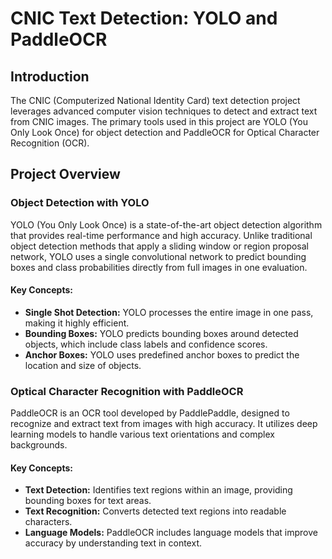 # CNIC Text Detection: YOLO and PaddleOCR

## Introduction

The CNIC (Computerized National Identity Card) text detection project leverages advanced computer vision techniques to detect and extract text from CNIC images. The primary tools used in this project are YOLO (You Only Look Once) for object detection and PaddleOCR for Optical Character Recognition (OCR). 

## Project Overview

### Object Detection with YOLO

YOLO (You Only Look Once) is a state-of-the-art object detection algorithm that provides real-time performance and high accuracy. Unlike traditional object detection methods that apply a sliding window or region proposal network, YOLO uses a single convolutional network to predict bounding boxes and class probabilities directly from full images in one evaluation.

#### Key Concepts:
- **Single Shot Detection:** YOLO processes the entire image in one pass, making it highly efficient.
- **Bounding Boxes:** YOLO predicts bounding boxes around detected objects, which include class labels and confidence scores.
- **Anchor Boxes:** YOLO uses predefined anchor boxes to predict the location and size of objects.

### Optical Character Recognition with PaddleOCR

PaddleOCR is an OCR tool developed by PaddlePaddle, designed to recognize and extract text from images with high accuracy. It utilizes deep learning models to handle various text orientations and complex backgrounds.

#### Key Concepts:
- **Text Detection:** Identifies text regions within an image, providing bounding boxes for text areas.
- **Text Recognition:** Converts detected text regions into readable characters.
- **Language Models:** PaddleOCR includes language models that improve accuracy by understanding text in context.
